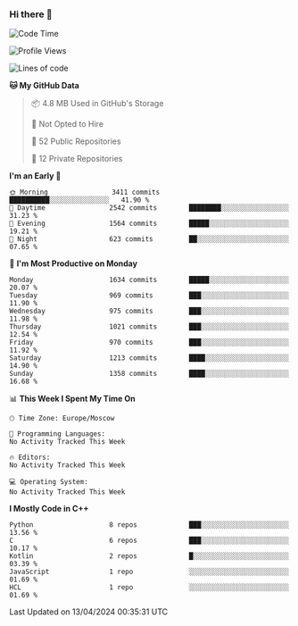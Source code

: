 ### Hi there 👋

<!--
**SemenMartynov/SemenMartynov** is a ✨ _special_ ✨ repository because its `README.md` (this file) appears on your GitHub profile.

Here are some ideas to get you started:

- 🔭 I’m currently working on ...
- 🌱 I’m currently learning ...
- 👯 I’m looking to collaborate on ...
- 🤔 I’m looking for help with ...
- 💬 Ask me about ...
- 📫 How to reach me: ...
- 😄 Pronouns: ...
- ⚡ Fun fact: ...
-->

<!--START_SECTION:waka-->
![Code Time](http://img.shields.io/badge/Code%20Time-0%20secs-blue)

![Profile Views](http://img.shields.io/badge/Profile%20Views-16-blue)

![Lines of code](https://img.shields.io/badge/From%20Hello%20World%20I%27ve%20Written-6.8%20million%20lines%20of%20code-blue)

**🐱 My GitHub Data** 

> 📦 4.8 MB Used in GitHub's Storage 
 > 
> 🚫 Not Opted to Hire
 > 
> 📜 52 Public Repositories 
 > 
> 🔑 12 Private Repositories 
 > 
**I'm an Early 🐤** 

```text
🌞 Morning                3411 commits        ██████████░░░░░░░░░░░░░░░   41.90 % 
🌆 Daytime                2542 commits        ████████░░░░░░░░░░░░░░░░░   31.23 % 
🌃 Evening                1564 commits        █████░░░░░░░░░░░░░░░░░░░░   19.21 % 
🌙 Night                  623 commits         ██░░░░░░░░░░░░░░░░░░░░░░░   07.65 % 
```
📅 **I'm Most Productive on Monday** 

```text
Monday                   1634 commits        █████░░░░░░░░░░░░░░░░░░░░   20.07 % 
Tuesday                  969 commits         ███░░░░░░░░░░░░░░░░░░░░░░   11.90 % 
Wednesday                975 commits         ███░░░░░░░░░░░░░░░░░░░░░░   11.98 % 
Thursday                 1021 commits        ███░░░░░░░░░░░░░░░░░░░░░░   12.54 % 
Friday                   970 commits         ███░░░░░░░░░░░░░░░░░░░░░░   11.92 % 
Saturday                 1213 commits        ████░░░░░░░░░░░░░░░░░░░░░   14.90 % 
Sunday                   1358 commits        ████░░░░░░░░░░░░░░░░░░░░░   16.68 % 
```


📊 **This Week I Spent My Time On** 

```text
🕑︎ Time Zone: Europe/Moscow

💬 Programming Languages: 
No Activity Tracked This Week

🔥 Editors: 
No Activity Tracked This Week

💻 Operating System: 
No Activity Tracked This Week
```

**I Mostly Code in C++** 

```text
Python                   8 repos             ███░░░░░░░░░░░░░░░░░░░░░░   13.56 % 
C                        6 repos             ███░░░░░░░░░░░░░░░░░░░░░░   10.17 % 
Kotlin                   2 repos             █░░░░░░░░░░░░░░░░░░░░░░░░   03.39 % 
JavaScript               1 repo              ░░░░░░░░░░░░░░░░░░░░░░░░░   01.69 % 
HCL                      1 repo              ░░░░░░░░░░░░░░░░░░░░░░░░░   01.69 % 
```




 Last Updated on 13/04/2024 00:35:31 UTC
<!--END_SECTION:waka-->